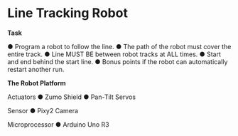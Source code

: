 # Line Tracking Robot

**Task**

● Program a robot to follow the line.
● The path of the robot must cover the entire track.
● Line MUST BE between robot tracks at ALL times.
● Start and end behind the start line.
● Bonus points if the robot can automatically restart another run.


**The Robot Platform**

Actuators
● Zumo Shield
● Pan-Tilt Servos

Sensor
● Pixy2 Camera

Microprocessor
● Arduino Uno R3
